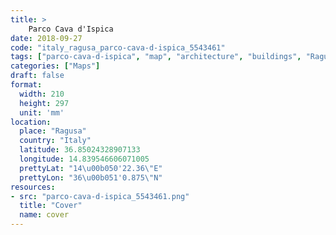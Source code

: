 ```yaml
---
title: > 
    Parco Cava d'Ispica
date: 2018-09-27
code: "italy_ragusa_parco-cava-d-ispica_5543461"
tags: ["parco-cava-d-ispica", "map", "architecture", "buildings", "Ragusa", "Italy"]
categories: ["Maps"]
draft: false
format:
  width: 210
  height: 297
  unit: 'mm'
location:
  place: "Ragusa"
  country: "Italy"
  latitude: 36.85024328907133
  longitude: 14.839546606071005
  prettyLat: "14\u00b050'22.36\"E"
  prettyLon: "36\u00b051'0.875\"N"
resources:
- src: "parco-cava-d-ispica_5543461.png"
  title: "Cover"
  name: cover
---
```

